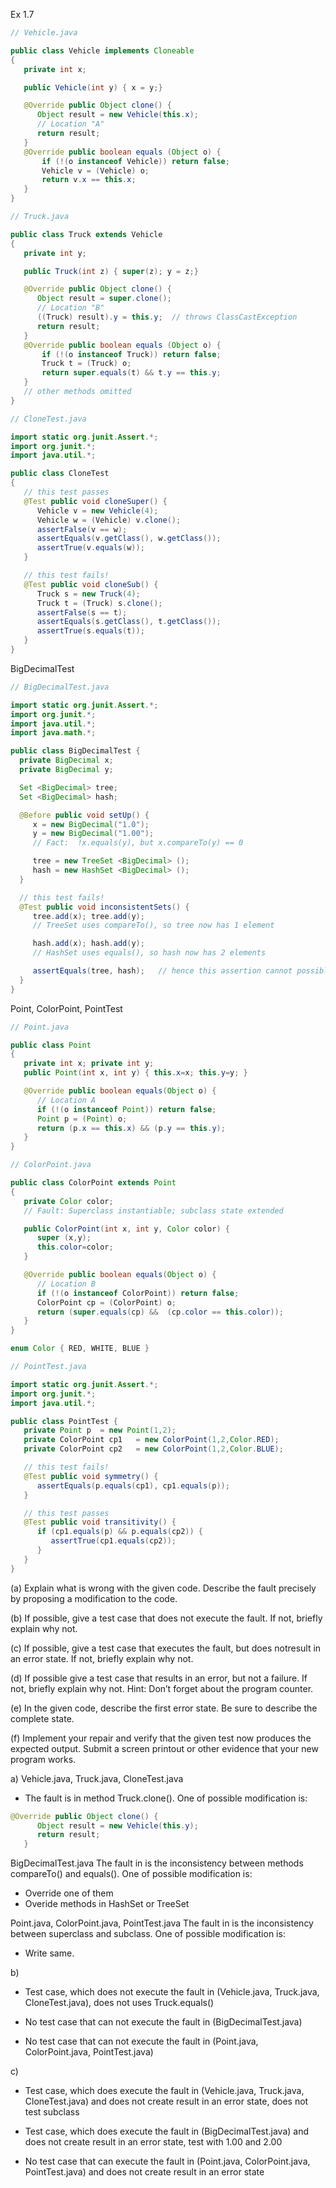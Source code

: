 Ex 1.7
```Java
// Vehicle.java

public class Vehicle implements Cloneable
{
   private int x;

   public Vehicle(int y) { x = y;}

   @Override public Object clone() {
      Object result = new Vehicle(this.x);
      // Location "A"
      return result;
   }
   @Override public boolean equals (Object o) {
       if (!(o instanceof Vehicle)) return false;
       Vehicle v = (Vehicle) o;
       return v.x == this.x;
   }
}
```
```Java
// Truck.java

public class Truck extends Vehicle
{
   private int y;

   public Truck(int z) { super(z); y = z;}

   @Override public Object clone() {
      Object result = super.clone();
      // Location "B"
      ((Truck) result).y = this.y;  // throws ClassCastException
      return result;
   }
   @Override public boolean equals (Object o) {
       if (!(o instanceof Truck)) return false;
       Truck t = (Truck) o;
       return super.equals(t) && t.y == this.y;
   }
   // other methods omitted
}
```
```Java
// CloneTest.java

import static org.junit.Assert.*;
import org.junit.*;
import java.util.*;

public class CloneTest
{
   // this test passes
   @Test public void cloneSuper() {
      Vehicle v = new Vehicle(4);
      Vehicle w = (Vehicle) v.clone();
      assertFalse(v == w);
      assertEquals(v.getClass(), w.getClass());
      assertTrue(v.equals(w));
   }

   // this test fails!
   @Test public void cloneSub() {
      Truck s = new Truck(4);
      Truck t = (Truck) s.clone();
      assertFalse(s == t);
      assertEquals(s.getClass(), t.getClass());
      assertTrue(s.equals(t));
   }
}
```
 BigDecimalTest
```Java
// BigDecimalTest.java

import static org.junit.Assert.*;
import org.junit.*;
import java.util.*;
import java.math.*;

public class BigDecimalTest {
  private BigDecimal x;
  private BigDecimal y;

  Set <BigDecimal> tree;
  Set <BigDecimal> hash;

  @Before public void setUp() {
     x = new BigDecimal("1.0");
     y = new BigDecimal("1.00");
     // Fact:  !x.equals(y), but x.compareTo(y) == 0

     tree = new TreeSet <BigDecimal> ();
     hash = new HashSet <BigDecimal> ();
  }

  // this test fails!
  @Test public void inconsistentSets() {
     tree.add(x); tree.add(y);
     // TreeSet uses compareTo(), so tree now has 1 element

     hash.add(x); hash.add(y);
     // HashSet uses equals(), so hash now has 2 elements

     assertEquals(tree, hash);   // hence this assertion cannot possibly be true
  }
}  
```
 Point, ColorPoint, PointTest
```Java
// Point.java

public class Point
{
   private int x; private int y;
   public Point(int x, int y) { this.x=x; this.y=y; }

   @Override public boolean equals(Object o) {
      // Location A
      if (!(o instanceof Point)) return false;
      Point p = (Point) o;
      return (p.x == this.x) && (p.y == this.y);
   }
}
```
```Java
// ColorPoint.java

public class ColorPoint extends Point
{
   private Color color;
   // Fault: Superclass instantiable; subclass state extended

   public ColorPoint(int x, int y, Color color) {
      super (x,y);
      this.color=color;
   }

   @Override public boolean equals(Object o) {
      // Location B
      if (!(o instanceof ColorPoint)) return false;
      ColorPoint cp = (ColorPoint) o;
      return (super.equals(cp) &&  (cp.color == this.color));
   }
}

enum Color { RED, WHITE, BLUE }
```
```Java
// PointTest.java

import static org.junit.Assert.*;
import org.junit.*;
import java.util.*;

public class PointTest {
   private Point p  = new Point(1,2);
   private ColorPoint cp1   = new ColorPoint(1,2,Color.RED);
   private ColorPoint cp2   = new ColorPoint(1,2,Color.BLUE);

   // this test fails!
   @Test public void symmetry() {
      assertEquals(p.equals(cp1), cp1.equals(p));
   }

   // this test passes
   @Test public void transitivity() {
      if (cp1.equals(p) && p.equals(cp2)) {
         assertTrue(cp1.equals(cp2));
      }
   }
}
```

(a) Explain what is wrong with the given code. Describe the fault precisely by proposing a modification to the code.

(b) If possible, give a test case that does not execute the fault. If not, briefly explain why not.

(c) If possible, give a test case that executes the fault, but does notresult in an error state. If not, briefly explain why not.

(d) If possible give a test case that results in an error, but not a failure. If not, briefly explain why not. Hint: Don’t forget about the program counter.

(e) In the given code, describe the first error state. Be sure to describe the complete state.

(f) Implement your repair and verify that the given test now produces the expected output. Submit a screen printout or other evidence that your new program works.

a)
 Vehicle.java, Truck.java, CloneTest.java

- The fault is in method Truck.clone(). One of possible modification is:
```Java
@Override public Object clone() {
      Object result = new Vehicle(this.y);
      return result;
   }
```

 BigDecimalTest.java
 The fault in is the inconsistency between methods compareTo() and equals(). One of possible modification is:  
 - Override one of them  
 - Overide methods in HashSet or TreeSet  

Point.java, ColorPoint.java, PointTest.java 
The fault in is the inconsistency between superclass and subclass. One of possible modification is:  
 - Write same.

b)

- Test case, which does not execute the fault in (Vehicle.java, Truck.java, CloneTest.java), does not uses Truck.equals()

- No test case that can not execute the fault in (BigDecimalTest.java)

- No test case that can not execute the fault in (Point.java, ColorPoint.java, PointTest.java)

c)

- Test case, which does execute the fault in (Vehicle.java, Truck.java, CloneTest.java) and does not create result in an error state, does not test subclass

- Test case, which does execute the fault in (BigDecimalTest.java) and does not create result in an error state, test with 1.00 and 2.00

- No test case that can execute the fault in (Point.java, ColorPoint.java, PointTest.java) and does not create result in an error state
